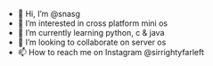 - 👋 Hi, I’m @snasg
- 👀 I’m interested in cross platform mini os
- 🌱 I’m currently learning python, c & java
- 💞️ I’m looking to collaborate on server os
- 📫 How to reach me on Instagram @sirrightyfarleft

<!---
snasg/snasg is a ✨ special ✨ repository because its `README.md` (this file) appears on your GitHub profile.
You can click the Preview link to take a look at your changes.
--->
